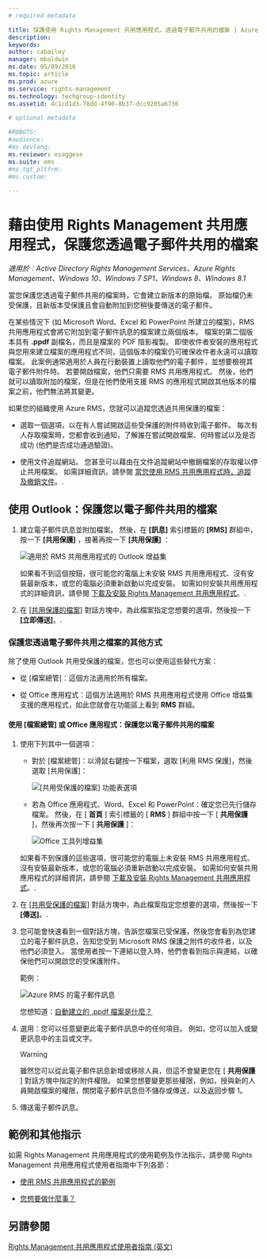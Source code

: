 ```yaml
---
# required metadata

title: 保護使用 Rights Management 共用應用程式，透過電子郵件共用的檔案 | Azure RMS
description:
keywords:
author: cabailey
manager: mbaldwin
ms.date: 05/09/2016
ms.topic: article
ms.prod: azure
ms.service: rights-management
ms.technology: techgroup-identity
ms.assetid: 4c1cd1d3-78dd-4f90-8b37-dcc9205a6736

# optional metadata

#ROBOTS:
#audience:
#ms.devlang:
ms.reviewer: esaggese
ms.suite: ems
#ms.tgt_pltfrm:
#ms.custom:

---
```


# 藉由使用 Rights Management 共用應用程式，保護您透過電子郵件共用的檔案

*適用於︰Active Directory Rights Management Services、Azure Rights Management、Windows 10、Windows 7 SP1、Windows 8、Windows 8.1*

當您保護您透過電子郵件共用的檔案時，它會建立新版本的原始檔。 原始檔仍未受保護，且新版本受保護且會自動附加到您稍後要傳送的電子郵件。

在某些情況下 (如 Microsoft Word、Excel 和 PowerPoint 所建立的檔案)，RMS 共用應用程式會將它附加到電子郵件訊息的檔案建立兩個版本。 檔案的第二個版本具有 **.ppdf** 副檔名，而且是檔案的 PDF 陰影複製。 即使收件者安裝的應用程式與您用來建立檔案的應用程式不同，這個版本的檔案仍可確保收件者永遠可以讀取檔案。 此案例通常適用於人員在行動裝置上讀取他們的電子郵件，並想要檢視其電子郵件附件時。 若要開啟檔案，他們只需要 RMS 共用應用程式。 然後，他們就可以讀取附加的檔案，但是在他們使用支援 RMS 的應用程式開啟其他版本的檔案之前，他們無法將其變更。

如果您的組織使用 Azure RMS，您就可以追蹤您透過共用保護的檔案：

-   選取一個選項，以在有人嘗試開啟這些受保護的附件時收到電子郵件。 每次有人存取檔案時，您都會收到通知，了解誰在嘗試開啟檔案、何時嘗試以及是否成功 (他們是否成功通過驗證)。

-   使用文件追蹤網站。 您甚至可以藉由在文件追蹤網站中撤銷檔案的存取權以停止共用檔案。 如需詳細資訊，請參閱 [當您使用 RMS 共用應用程式時，追蹤及撤銷文件](sharing-app-track-revoke.md)。.

## 使用 Outlook：保護您以電子郵件共用的檔案

1.  建立電子郵件訊息並附加檔案。 然後，在 **[訊息]** 索引標籤的 **[RMS]** 群組中，按一下 **[共用保護]** ，接著再按一下 **[共用保護]** ：

    ![適用於 RMS 共用應用程式的 Outlook 增益集](../media/ADRMS_MSRMSApp_SP_OutlookToolbar.png)

    如果看不到這個按鈕，很可能您的電腦上未安裝 RMS 共用應用程式、沒有安裝最新版本，或您的電腦必須重新啟動以完成安裝。 如需如何安裝共用應用程式的詳細資訊，請參閱 [下載及安裝 Rights Management 共用應用程式](install-sharing-app.md)。.

2.  在 [[共用保護的檔案]](sharing-app-dialog-box.md) 對話方塊中，為此檔案指定您想要的選項，然後按一下 **[立即傳送]**。.

### 保護您透過電子郵件共用之檔案的其他方式
除了使用 Outlook 共用受保護的檔案，您也可以使用這些替代方案：

-   從 [檔案總管]：這個方法適用於所有檔案。

-   從 Office 應用程式：這個方法適用於 RMS 共用應用程式使用 Office 增益集支援的應用程式，如此您就會在功能區上看到 **RMS** 群組。

#### 使用 [檔案總管] 或 Office 應用程式：保護您以電子郵件共用的檔案

1.  使用下列其中一個選項：

    -   對於 [檔案總管]：以滑鼠右鍵按一下檔案，選取 [利用 RMS 保護]，然後選取 [共用保護]：

        ![[共用受保護的檔案] 功能表選項](../media/ADRMS_MSRMSApp_ShareProtectedMenu.png)

    -   若為 Office 應用程式、Word、Excel 和 PowerPoint：確定您已先行儲存檔案。 然後，在 [ **首頁** ] 索引標籤的 [ **RMS** ] 群組中按一下 [ **共用保護** ]，然後再次按一下 [ **共用保護** ]：

        ![Office 工具列增益集](../media/ADRMS_MSRMSApp_SP_OfficeToolbar.png)

    如果看不到保護的這些選項，很可能您的電腦上未安裝 RMS 共用應用程式、沒有安裝最新版本，或您的電腦必須重新啟動以完成安裝。 如需如何安裝共用應用程式的詳細資訊，請參閱 [下載及安裝 Rights Management 共用應用程式](install-sharing-app.md)。.

2.  在 [[共用受保護的檔案]](sharing-app-dialog-box.md) 對話方塊中，為此檔案指定您想要的選項，然後按一下 **[傳送]**。.

3.  您可能會快速看到一個對話方塊，告訴您檔案已受保護，然後您會看到為您建立的電子郵件訊息，告知您受到 Microsoft RMS 保護之附件的收件者，以及他們必須登入。 當使用者按一下連結以登入時，他們會看到指示與連結，以確保他們可以開啟您的受保護附件。

    範例：

    ![Azure RMS 的電子郵件訊息](../media/ADRMS_MSRMSApp_EmailMessage.PNG)

    您想知道：[自動建立的 .ppdf 檔案是什麼？](sharing-app-dialog-box.md#what-s-the-ppdf-file-that-s-automatically-created-)

4.  選用：您可以任意變更此電子郵件訊息中的任何項目。 例如，您可以加入或變更訊息中的主旨或文字。

    > [!WARNING]
    > 雖然您可以從此電子郵件訊息新增或移除人員，但這不會變更您在 [ **共用保護** ] 對話方塊中指定的附件權限。 如果您想要變更那些權限，例如，授與新的人員開啟檔案的權限，關閉電子郵件訊息但不儲存或傳送，以及返回步驟 1。

5.  傳送電子郵件訊息。

## 範例和其他指示
如需 Rights Management 共用應用程式的使用範例及作法指示，請參閱 Rights Management 共用應用程式使用者指南中下列各節：

-   [使用 RMS 共用應用程式的範例](sharing-app-user-guide.md#examples-for-using-the-rms-sharing-application)

-   [您想要做什麼事？](sharing-app-user-guide.md#what-do-you-want-to-do-)

## 另請參閱
[Rights Management 共用應用程式使用者指南 (英文)](sharing-app-user-guide.md)


<!--HONumber=May16_HO2-->


